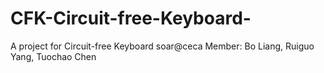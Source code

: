 # CFK-Circuit-free-Keyboard-
A project for Circuit-free Keyboard soar@ceca
Member: Bo Liang, Ruiguo Yang, Tuochao Chen
